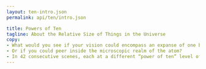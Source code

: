 ```yaml
---
layout: ten-intro.json
permalink: api/ten/intro.json

title: Powers of Ten
tagline: About the Relative Size of Things in the Universe
copy:
- What would you see if your vision could encompass an expanse of one billion light years?
- Or if you could peer inside the microscopic realm of the atom?
- In 42 consecutive scenes, each at a different “power of ten” level of magnification, you will travel from the breathtakingly vast to the extraordinarily small.
---
```

